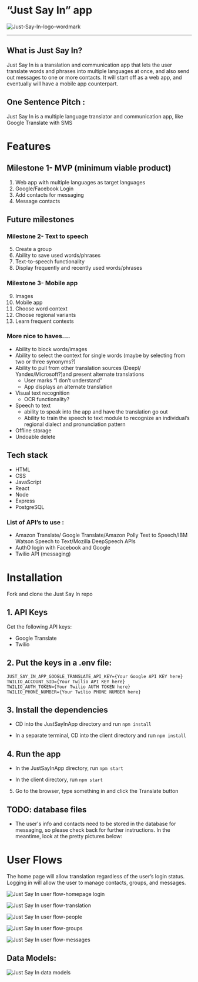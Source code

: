 # **“Just Say In” app**

![Just-Say-In-logo-wordmark](readme_images/Just-Say-In-logo-wordmark.png)

---

## What is Just Say In?

Just Say In is a translation and communication app that lets the user translate words and phrases into multiple languages at once, and also send out messages to one or more contacts. It will start off as a web app, and eventually will have a mobile app counterpart.

## One Sentence Pitch :

Just Say In is a multiple language translator and communication app, like Google Translate with SMS

# Features

## Milestone 1- MVP (minimum viable product)

1. Web app with multiple languages as target languages
2. Google/Facebook Login
3. Add contacts for messaging
4. Message contacts

## Future milestones

### Milestone 2- Text to speech

5. Create a group
6. Ability to save used words/phrases
7. Text-to-speech functionality
8. Display frequently and recently used words/phrases

### Milestone 3- Mobile app

9. Images
10. Mobile app
11. Choose word context
12. Choose regional variants
13. Learn frequent contexts

### More nice to haves….

- Ability to block words/images
- Ability to select the context for single words (maybe by selecting from two or three synonyms?)
- Ability to pull from other translation sources (Deepl/ Yandex/Microsoft?)and present alternate translations
  - User marks “I don’t understand”
  - App displays an alternate translation
- Visual text recognition
  - OCR functionality?
- Speech to text
  - ability to speak into the app and have the translation go out
  - Ability to train the speech to text module to recognize an individual’s regional dialect and pronunciation pattern
- Offline storage
- Undoable delete

## Tech stack

- HTML
- CSS
- JavaScript
- React
- Node
- Express
- PostgreSQL

### List of API’s to use :

- Amazon Translate/ Google Translate/Amazon Polly Text to Speech/IBM Watson Speech to Text/Mozilla DeepSpeech APIs
- AuthO login with Facebook and Google
- Twilio API (messaging)

# Installation

Fork and clone the Just Say In repo

## 1. API Keys

Get the following API keys:

- Google Translate
- Twilio

## 2. Put the keys in a .env file:

```
JUST_SAY_IN_APP_GOOGLE_TRANSLATE_API_KEY={Your Google API KEY here}
TWILIO_ACCOUNT_SID={Your Twilio API KEY here}
TWILIO_AUTH_TOKEN={Your Twilio AUTH TOKEN here}
TWILIO_PHONE_NUMBER={Your Twilio PHONE NUMBER here}
```

## 3. Install the dependencies

- CD into the JustSayInApp directory and run `npm install`

- In a separate terminal, CD into the client directory and run `npm install`

## 4. Run the app

- In the JustSayInApp directory, run `npm start`

- In the client directory, run `npm start`

5. Go to the browser, type something in and click the Translate button

## TODO: database files

- The user's info and contacts need to be stored in the database for messaging, so please check back for further instructions. In the meantime, look at the pretty pictures below:

# User Flows

The home page will allow translation regardless of the user’s login status. Logging in will allow the user to manage contacts, groups, and messages.

![Just Say In user flow-homepage login](readme_images/Just_Say_In_user_flow-homepage_login.png)

![Just Say In user flow-translation](readme_images/Just_Say_In_user_flow-translation.png)

![Just Say In user flow-people](readme_images/Just_Say_In_user_flow-people.png)

![Just Say In user flow-groups](readme_images/Just_Say_In_user_flow-groups.png)

![Just Say In user flow-messages](readme_images/Just_Say_In_user_flow-messages.png)

## Data Models:

![Just Say In data models](readme_images/Just_Say_In_data_models.png)
